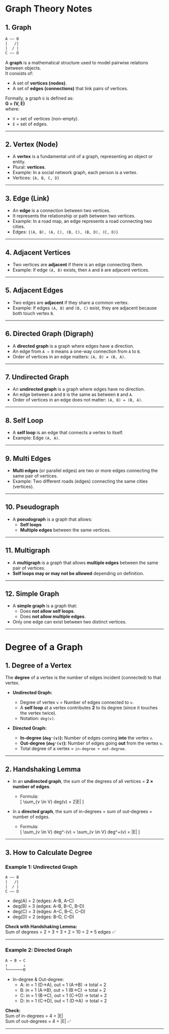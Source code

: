 # Graph Theory Notes

## 1. Graph
```diff
A –– B
|   /|
|  / |
C –– D
```
A **graph** is a mathematical structure used to model pairwise relations between objects.  
It consists of:
- A set of **vertices (nodes)**.
- A set of **edges (connections)** that link pairs of vertices.

Formally, a graph `G` is defined as:  
**G = (V, E)**  
where:
- `V` = set of vertices (non-empty).
- `E` = set of edges.

---

## 2. Vertex (Node)
- A **vertex** is a fundamental unit of a graph, representing an object or entity.  
- Plural: **vertices**.  
- Example: In a social network graph, each person is a vertex.
- Vertices: `{A, B, C, D}`
---

## 3. Edge (Link)
- An **edge** is a connection between two vertices.  
- It represents the relationship or path between two vertices.  
- Example: In a road map, an edge represents a road connecting two cities.
- Edges: `{(A, B), (A, C), (B, C), (B, D), (C, D)}`
---

## 4. Adjacent Vertices
- Two vertices are **adjacent** if there is an edge connecting them.  
- Example: If edge `(A, B)` exists, then `A` and `B` are adjacent vertices.

---

## 5. Adjacent Edges
- Two edges are **adjacent** if they share a common vertex.  
- Example: If edges `(A, B)` and `(B, C)` exist, they are adjacent because both touch vertex `B`.

---

## 6. Directed Graph (Digraph)
- A **directed graph** is a graph where edges have a direction.  
- An edge from `A → B` means a one-way connection from `A` to `B`.  
- Order of vertices in an edge matters: `(A, B) ≠ (B, A)`.

---

## 7. Undirected Graph
- An **undirected graph** is a graph where edges have no direction.  
- An edge between `A` and `B` is the same as between `B` and `A`.  
- Order of vertices in an edge does not matter: `(A, B) = (B, A)`.

---

## 8. Self Loop
- A **self loop** is an edge that connects a vertex to itself.  
- Example: Edge `(A, A)`.

---

## 9. Multi Edges
- **Multi edges** (or parallel edges) are two or more edges connecting the same pair of vertices.  
- Example: Two different roads (edges) connecting the same cities (vertices).

---

## 10. Pseudograph
- A **pseudograph** is a graph that allows:
  - **Self loops**
  - **Multiple edges** between the same vertices.  

---

## 11. Multigraph
- A **multigraph** is a graph that allows **multiple edges** between the same pair of vertices.  
- **Self loops may or may not be allowed** depending on definition.

---

## 12. Simple Graph
- A **simple graph** is a graph that:
  - Does **not allow self loops**.
  - Does **not allow multiple edges**.
- Only one edge can exist between two distinct vertices.

---



# Degree of a Graph

## 1. Degree of a Vertex
The **degree** of a vertex is the number of edges incident (connected) to that vertex.

- **Undirected Graph:**
  - Degree of vertex `v` = Number of edges connected to `v`.
  - A **self loop** at a vertex contributes **2** to its degree (since it touches the vertex twice).
  - Notation: `deg(v)`.

- **Directed Graph:**
  - **In-degree (`deg⁻(v)`):** Number of edges coming **into** the vertex `v`.
  - **Out-degree (`deg⁺(v)`):** Number of edges going **out** from the vertex `v`.
  - Total degree of a vertex = `in-degree + out-degree`.

---

## 2. Handshaking Lemma
- In an **undirected graph**, the sum of the degrees of all vertices = **2 × number of edges**.
  - Formula:  
    \[
    \sum_{v \in V} deg(v) = 2|E|
    \]

- In a **directed graph**, the sum of in-degrees = sum of out-degrees = number of edges.  
  - Formula:  
    \[
    \sum_{v \in V} deg^-(v) = \sum_{v \in V} deg^+(v) = |E|
    \]

---

## 3. How to Calculate Degree

### Example 1: Undirected Graph
```diff
A –– B
|   /|
|  / |
C –– D
```

- deg(A) = 2  (edges: A–B, A–C)  
- deg(B) = 3  (edges: A–B, B–C, B–D)  
- deg(C) = 3  (edges: A–C, B–C, C–D)  
- deg(D) = 2  (edges: B–D, C–D)  

**Check with Handshaking Lemma:**  
Sum of degrees = 2 + 3 + 3 + 2 = 10 = 2 × 5 edges ✅

---

### Example 2: Directed Graph
```diff
A → B → C
↑       ↓
└───────D
```
- In-degree & Out-degree:  
  - A: in = 1 (D→A), out = 1 (A→B) → total = 2  
  - B: in = 1 (A→B), out = 1 (B→C) → total = 2  
  - C: in = 1 (B→C), out = 1 (C→D) → total = 2  
  - D: in = 1 (C→D), out = 1 (D→A) → total = 2  

**Check:**  
Sum of in-degrees = 4 = |E|  
Sum of out-degrees = 4 = |E| ✅

---

